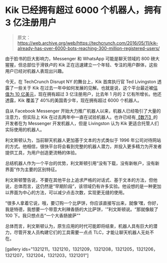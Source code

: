 # Kik 已经拥有超过 6000 个机器人，拥有 3 亿注册用户

> 原文：<https://web.archive.org/web/https://techcrunch.com/2016/05/11/kik-already-has-over-6000-bots-reaching-300-million-registered-users/>

由于脸书的巨大影响力，Messenger 和 WhatsApp 可能是聊天领域的 800 磅大猩猩，但总部位于滑铁卢的 Kik 正在迅速建立一个年轻、专注的用户群体，这些用户已经对机器人表现出兴趣。

今天，在 TechCrunch Disrupt NY 的舞台上，Kik 首席执行官 Ted Livingston 透露了一些关于 Kik 在过去一年中如何发展的见解。也就是说，这个平台最近被[估值为 10 亿美元](https://web.archive.org/web/20230326025648/https://techcrunch.com/2015/08/18/kik-raises-50m-from-strategic-partner-tencent/)，现在拥有超过 3 亿注册用户，比去年 1 月的 2 亿有所增长。他还透露，Kik 覆盖了 40%的美国青少年，现在拥有超过 6000 个机器人。

自从 Facebook Messenger 开始大力推广机器人以来，机器人已经吸引了大量的注意力，但实际上 Kik 在过去两年中一直在试验机器人。也许已经有[【数万】](https://web.archive.org/web/20230326025648/https://techcrunch.com/2016/05/10/facebook-chatbot-analytics/)的开发者在为 Messenger 开发机器人，但是 Livingston 认为 Kik 更适合托管人们实际使用的机器人。

利文斯顿认为，当前聊天机器人更加基于文本的方式类似于 1996 年公司对待网站的方式。他相信，很快平台将会看到完整的机器人潜力，并投入更多精力为开发者提供工具，为用户创造更流畅的体验。

总结机器人作为一个平台的优势，利文斯顿引用“没有下载，没有新帐户，没有新界面”作为主要的区别特征。

利文斯顿警告说，不要在其他平台上追求严格的对话式、基于文本的方法，但他说，总体而言，这仍然是“早期阶段”，该领域仍有许多实验。他设想的是一种更加以界面为中心的方法，可以减少点击次数，实现更无缝的使用。

“很多人拿着它说，哦，要订购一个比萨饼，你应该直接写出来，就像'嘿，你好，我是特德，我想要一个带意大利辣香肠的大比萨饼，'”利文斯顿说。“那就像敲了 100 下。我只想点击“一个大香肠披萨”"

总体而言，利文斯顿认为，原生应用的时代可能即将结束，机器人具有巨大的潜力，尽管开发人员构建它们的工具需要一点点 TLC，才能让聊天机器人无处不在。

[gallery ids="1321211，1321210，1321209，1321208，1321205，1321206，1321207，1321204，1321203，1321201"]